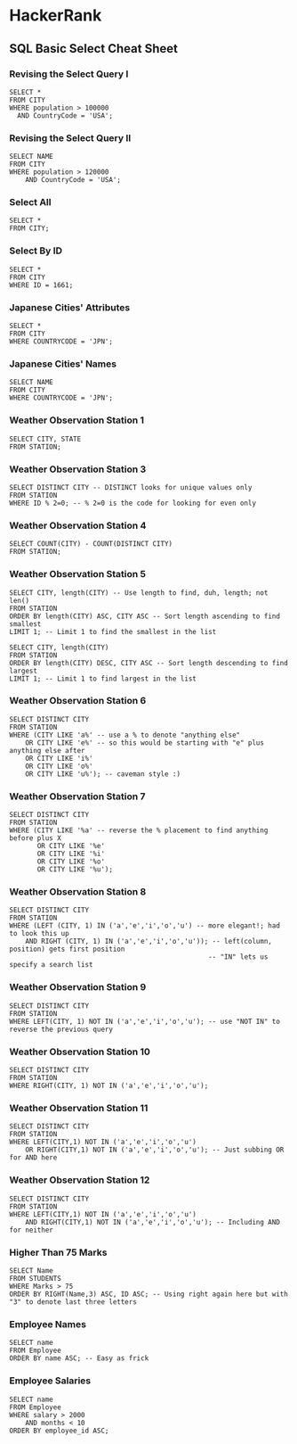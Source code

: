 # HackerRank

## SQL Basic Select Cheat Sheet

### Revising the Select Query I
```{sql}
SELECT *
FROM CITY
WHERE population > 100000 
  AND CountryCode = 'USA';
```

### Revising the Select Query II
```{sql eval=FALSE}
SELECT NAME
FROM CITY
WHERE population > 120000 
    AND CountryCode = 'USA';
```

### Select All
```{sql eval=FALSE}
SELECT *
FROM CITY;
```

### Select By ID
```{sql eval=FALSE}
SELECT *
FROM CITY
WHERE ID = 1661;
```

### Japanese Cities' Attributes
```{sql eval=FALSE}
SELECT *
FROM CITY
WHERE COUNTRYCODE = 'JPN';
```

### Japanese Cities' Names
```{sql eval=FALSE}
SELECT NAME
FROM CITY
WHERE COUNTRYCODE = 'JPN';
```

### Weather Observation Station 1
```{sql eval=FALSE}
SELECT CITY, STATE
FROM STATION;
```

### Weather Observation Station 3 
```{sql eval=FALSE}
SELECT DISTINCT CITY -- DISTINCT looks for unique values only
FROM STATION
WHERE ID % 2=0; -- % 2=0 is the code for looking for even only
```

### Weather Observation Station 4
```{sql eval=FALSE}
SELECT COUNT(CITY) - COUNT(DISTINCT CITY)
FROM STATION;
```

### Weather Observation Station 5
```{sql eval=FALSE}
SELECT CITY, length(CITY) -- Use length to find, duh, length; not len()
FROM STATION
ORDER BY length(CITY) ASC, CITY ASC -- Sort length ascending to find smallest
LIMIT 1; -- Limit 1 to find the smallest in the list

SELECT CITY, length(CITY)
FROM STATION
ORDER BY length(CITY) DESC, CITY ASC -- Sort length descending to find largest
LIMIT 1; -- Limit 1 to find largest in the list
```

### Weather Observation Station 6
```{sql eval=FALSE}
SELECT DISTINCT CITY
FROM STATION
WHERE (CITY LIKE 'a%' -- use a % to denote "anything else"
    OR CITY LIKE 'e%' -- so this would be starting with "e" plus anything else after
    OR CITY LIKE 'i%'
    OR CITY LIKE 'o%'
    OR CITY LIKE 'u%'); -- caveman style :)
```

### Weather Observation Station 7
```{sql eval=FALSE}
SELECT DISTINCT CITY
FROM STATION
WHERE (CITY LIKE '%a' -- reverse the % placement to find anything before plus X
       OR CITY LIKE '%e'
       OR CITY LIKE '%i'
       OR CITY LIKE '%o'
       OR CITY LIKE '%u');
```

### Weather Observation Station 8
```{sql eval=FALSE}
SELECT DISTINCT CITY
FROM STATION
WHERE (LEFT (CITY, 1) IN ('a','e','i','o','u') -- more elegant!; had to look this up
    AND RIGHT (CITY, 1) IN ('a','e','i','o','u')); -- left(column, position) gets first position
                                                  -- "IN" lets us specify a search list
```

### Weather Observation Station 9
```{sql eval=FALSE}
SELECT DISTINCT CITY
FROM STATION
WHERE LEFT(CITY, 1) NOT IN ('a','e','i','o','u'); -- use "NOT IN" to reverse the previous query
```

### Weather Observation Station 10
```{sql eval=FALSE}
SELECT DISTINCT CITY
FROM STATION
WHERE RIGHT(CITY, 1) NOT IN ('a','e','i','o','u');
```

### Weather Observation Station 11
```{sql eval=FALSE}
SELECT DISTINCT CITY
FROM STATION
WHERE LEFT(CITY,1) NOT IN ('a','e','i','o','u')
    OR RIGHT(CITY,1) NOT IN ('a','e','i','o','u'); -- Just subbing OR for AND here
```

### Weather Observation Station 12
```{sql eval=FALSE}
SELECT DISTINCT CITY
FROM STATION
WHERE LEFT(CITY,1) NOT IN ('a','e','i','o','u')
    AND RIGHT(CITY,1) NOT IN ('a','e','i','o','u'); -- Including AND for neither 
```

### Higher Than 75 Marks
```{sql eval=FALSE}
SELECT Name 
FROM STUDENTS
WHERE Marks > 75
ORDER BY RIGHT(Name,3) ASC, ID ASC; -- Using right again here but with "3" to denote last three letters
```

### Employee Names
```{sql eval=FALSE}
SELECT name
FROM Employee
ORDER BY name ASC; -- Easy as frick
```

### Employee Salaries
```{sql eval=FALSE}
SELECT name
FROM Employee
WHERE salary > 2000
    AND months < 10
ORDER BY employee_id ASC;
```
